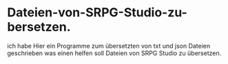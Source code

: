 # Dateien-von-SRPG-Studio-zu-bersetzen.
ich habe Hier ein Programme zum übersetzten von txt und  json Dateien geschrieben  was einen helfen soll Dateien von SRPG Studio zu übersetzen.
